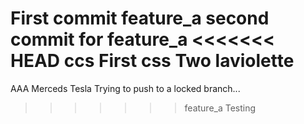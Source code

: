 First commit feature_a
second commit for feature_a
<<<<<<< HEAD
ccs First
css Two
laviolette
=======
AAA
Merceds 
Tesla
Trying to push to a locked branch...
>>>>>>> feature_a
Testing